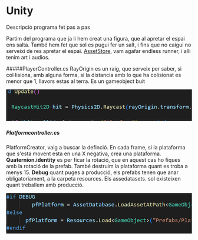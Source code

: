 # Unity
Descripció programa fet pas a pas

Partim del programa que ja li hem creat una figura, que al apretar el espai ens salta.
També hem fet que sol es pugui fer un salt, i fins que no caigui no serveixi de res apretar el espai.
[AssetStore](https://assetstore.unity.com/ "AssetStore"), vam agafar endless runner, i alli tenim art i audios.

#####PlayerController.cs
RayOrigin es un raig, que serveix per saber, si col·lisiona, amb alguna forma, si la distancia amb lo que ha colisionat es menor que 1, llavors estas al terra. 
Es un gameobject buit

![RayCast](ray.PNG "RayCast")


##### Platformcontroller.cs
PlatformCreator, vaig a buscar la definció. En cada frame, si la plataforma que s'esta movent esta en una X negativa, crea una plataforma.
**Quaternion.identity** es per ficar la rotació, que en aquest cas ho fiques amb la rotació de la prefab.
També destruim la plataforma quant es troba a menys 15.
**Debug** quant puges a producció, els prefabs tenen que anar obligatoriament, a la carpeta resources. Els assedatasets. sol existeixen quant treballem amb producció.

![Debug](debug.PNG "Debug")
